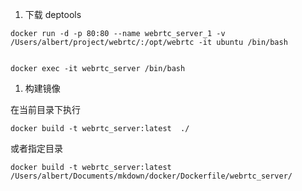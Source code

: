 1. 下载 deptools


```shell
docker run -d -p 80:80 --name webrtc_server_1 -v /Users/albert/project/webrtc/:/opt/webrtc -it ubuntu /bin/bash
```

```shell

```

```shell
docker exec -it webrtc_server /bin/bash
```

1. 构建镜像


在当前目录下执行

```
docker build -t webrtc_server:latest  ./
```

或者指定目录

```
docker build -t webrtc_server:latest  /Users/albert/Documents/mkdown/docker/Dockerfile/webrtc_server/
```
